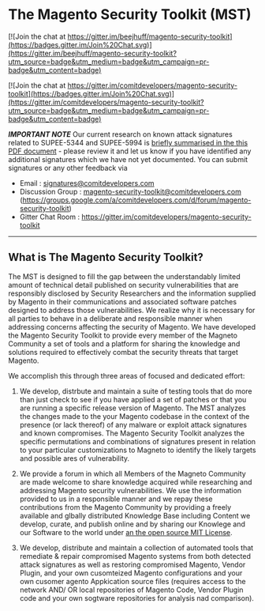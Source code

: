 # The Magento Security Toolkit (MST) #

[![Join the chat at https://gitter.im/beejhuff/magento-security-toolkit](https://badges.gitter.im/Join%20Chat.svg)](https://gitter.im/beejhuff/magento-security-toolkit?utm_source=badge&utm_medium=badge&utm_campaign=pr-badge&utm_content=badge)

[![Join the chat at https://gitter.im/comitdevelopers/magento-security-toolkit](https://badges.gitter.im/Join%20Chat.svg)](https://gitter.im/comitdevelopers/magento-security-toolkit?utm_source=badge&utm_medium=badge&utm_campaign=pr-badge&utm_content=badge)

***IMPORTANT NOTE*** Our current research on known attack signatures related to SUPEE-5344 and SUPEE-5994 is [briefly summarised in the this PDF document](https://github.com/comitdevelopers/magento-security-toolkit/blob/master/Comit%20Developers-%20Analysis-%20Mitigation-%20and%20Remediation%20of%20Issues%20addressed%20by%20SUPEE-5344&%20SUPEE-5994.pdf) - please review it and let us know if you have identified any additional signatures which we have not yet documented.  You can submit signatures or any other feedback via

* Email : signatures@comitdevelopers.com
* Discussion Group : magento-security-toolkit@comitdevelopers.com (https://groups.google.com/a/comitdevelopers.com/d/forum/magento-security-toolkit)
* Gitter Chat Room : https://gitter.im/comitdevelopers/magento-security-toolkit

----------

## What is The Magento Security Toolkit?

The MST is designed to fill the gap between the understandably limited amount of technical detail published on security vulnerabilities that are responsibly disclosed by Security Researchers and the information supplied by Magento in their communications and associated software patches designed to address those vulnerabilities.  We realize why it is necessary for all parties to behave in a deliberate and responsible manner when addressing concerns affecting the security of Magento.  We have developed the Magento Security Toolkit to provide every member of the Magneto Community a set of tools and a platform for sharing the knowledge and solutions required to effectively combat the security threats that target Magento.

We accomplish this through three areas of focused and dedicated effort:

1. We develop, distrbute and maintain a suite of testing tools that do more than just check to see if you have applied a set of patches or that you are running a specific release version of Magento.  The MST analyzes the changes  made to the your Magento codebase in the context of the presence (or lack thereof) of any malware or exploit attack signatures and known  compromises.  The Magento Security Toolkit analyzes the specific permutations and combinations of signatures present in relation to your particular customizations to Magneto to identify the likely targets and possible ares of vulnerability.

2.  We provide a forum in which all Members of the Magneto Community are made welcome to share knowledge acquired while researching and addressing Magento security vulnerabilities.  We use the information provided to us in a responsible manner and we repay these contributions from the Magento Community by providing a freely available and glbally distributed Knowledge Base including Content we develop, curate, and publish online and by sharing our Knowlege and our Software to the world under [an the open source MIT License](https://github.com/comitdevelopers/magento-security-toolkit/blob/master/LICENSE).

3. We develop, distribute and maintain a collection of automated tools that remediate & repair compromised Magento systems from both detected attack signatures as well as restoring  compromised Magento, Vendor Plugin, and your own cusomteized Magento configurations and your own cusomer agento Appkication source files  (requires access to the network AND/ OR local repositories of Magento Code, Vendor Plugin code and your own sogtware repositories for analysis nad comparison).

